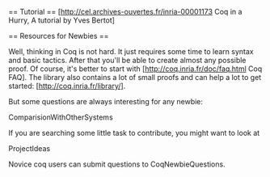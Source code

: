 == Tutorial ==
[http://cel.archives-ouvertes.fr/inria-00001173 Coq in a Hurry, A tutorial by Yves Bertot]

== Resources for Newbies ==

Well, thinking in Coq is not hard. It just requires some time to learn syntax and basic tactics. After that you'll be able to create almost any possible proof. Of course, it's better to start with [http://coq.inria.fr/doc/faq.html Coq FAQ]. The library also contains a lot of small proofs and can help a lot to get started: [http://coq.inria.fr/library/].

But some questions are always interesting for any newbie:

ComparisionWithOtherSystems

If you are searching some little task to contribute, you might want to look at

ProjectIdeas

Novice coq users can submit questions to CoqNewbieQuestions.
